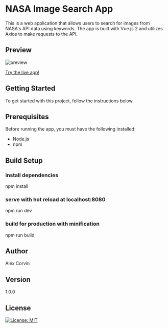 # NASA Image Search App

This is a web application that allows users to search for images from NASA's API data using keywords. The app is built with Vue.js 2 and utilizes Axios to make requests to the API.

## Preview

![preview](preview-app.gif?raw=true)


[Try the live app!](https://adorable-llama-1d57bf.netlify.app/)

## Getting Started

To get started with this project, follow the instructions below.

## Prerequisites

Before running the app, you must have the following installed:

- Node.js
- npm

## Build Setup

### install dependencies
npm install

### serve with hot reload at localhost:8080
npm run dev

### build for production with minification
npm run build

## Author

Alex Corvin

## Version

1.0.0

## License

[![License: MIT](https://img.shields.io/badge/License-MIT-yellow.svg)](https://opensource.org/licenses/MIT)
